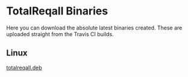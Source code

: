 # TotalReqall Binaries
Here you can download the absolute latest binaries created. These are uploaded straight from the Travis CI builds.

## Linux
[totalreqall.deb](https://lorendb.github.io/totalreqall/binaries/totalreqall.deb)
